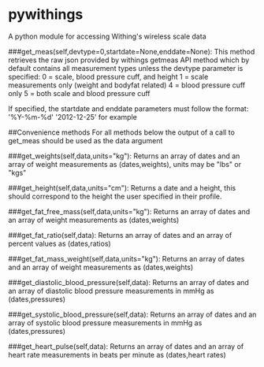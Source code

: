pywithings
==========

A python module for accessing Withing's wireless scale data

###get_meas(self,devtype=0,startdate=None,enddate=None):
This method retrieves the raw json provided by withings getmeas API method which by default contains 
all measurement types unless the devtype parameter is specified:
0 = scale, blood pressure cuff, and height
1 = scale measurements only (weight and bodyfat related)
4 = blood pressure cuff only 
5 = both scale and blood pressure cuff

If specified, the startdate and enddate parameters must follow the format: '%Y-%m-%d'
'2012-12-25' for example


##Convenience methods
For all methods below the output of a call to get_meas should be used as the data argument

###get_weights(self,data,units="kg"):
Returns an array of dates and an array of weight measurements as (dates,weights), units may be "lbs" or "kgs"

###get_height(self,data,units="cm"):
Returns a date and a height, this should correspond to the height the user specified in their profile.

###get_fat_free_mass(self,data,units="kg"):
Returns an array of dates and an array of weight measurements as (dates,weights)

###get_fat_ratio(self,data):
Returns an array of dates and an array of percent values as (dates,ratios)

###get_fat_mass_weight(self,data,units="kg"):
Returns an array of dates and an array of weight measurements as (dates,weights)

###get_diastolic_blood_pressure(self,data):
Returns an array of dates and an array of diastolic blood pressure measurements in mmHg as (dates,pressures)

###get_systolic_blood_pressure(self,data):
Returns an array of dates and an array of systolic blood pressure measurements in mmHg as (dates,pressures)

###get_heart_pulse(self,data):
Returns an array of dates and an array of heart rate measurements in beats per minute as (dates,heart rates)

